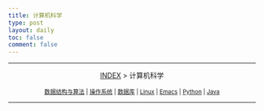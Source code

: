 ```yaml
---
title: 计算机科学
type: post
layout: daily
toc: false
comment: false
---
```

---
<span><center>[INDEX](/gknows/index) > 计算机科学</center></span>

<small><center>[数据结构与算法](/gknows/数据结构与算法) | [操作系统](/gknows/操作系统) | [数据库](/gknows/数据库) | [Linux](/gknows/linux) | [Emacs](/gknows/emacs) | [Python](/gknows/python) | [Java](/gknows/java)</center></small>

---
